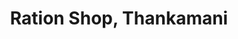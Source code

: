 ---
title: "Ration Shop, Thankamani"
url: /thankamani/ration-shop-thankamani/
shop: Lebensmittel
---
